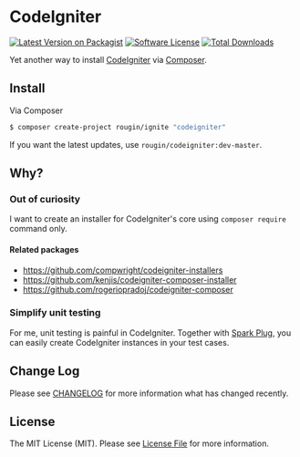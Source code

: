 # CodeIgniter

[![Latest Version on Packagist][ico-version]][link-packagist]
[![Software License][ico-license]](LICENSE.md)
[![Total Downloads][ico-downloads]][link-downloads]

Yet another way to install [CodeIgniter](http://www.codeigniter.com/) via [Composer](https://getcomposer.org/).

## Install

Via Composer

``` bash
$ composer create-project rougin/ignite "codeigniter"
```

If you want the latest updates, use ```rougin/codeigniter:dev-master```.

## Why?

### Out of curiosity

I want to create an installer for CodeIgniter's core using `composer require` command only.

#### Related packages
- https://github.com/compwright/codeigniter-installers
- https://github.com/kenjis/codeigniter-composer-installer
- https://github.com/rogeriopradoj/codeigniter-composer

### Simplify unit testing

For me, unit testing is painful in CodeIgniter. Together with [Spark Plug](https://github.com/rougin/spark-plug), you can easily create CodeIgniter instances in your test cases.

## Change Log

Please see [CHANGELOG](CHANGELOG.md) for more information what has changed recently.

## License

The MIT License (MIT). Please see [License File](LICENSE.md) for more information.

[ico-version]: https://img.shields.io/packagist/v/rougin/codeigniter.svg?style=flat-square
[ico-license]: https://img.shields.io/badge/license-MIT-brightgreen.svg?style=flat-square
[ico-downloads]: https://img.shields.io/packagist/dt/rougin/codeigniter.svg?style=flat-square

[link-packagist]: https://packagist.org/packages/rougin/codeigniter
[link-downloads]: https://packagist.org/packages/rougin/codeigniter
[link-author]: https://github.com/rougin
[link-contributors]: ../../contributors
